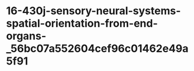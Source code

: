 # 16-430j-sensory-neural-systems-spatial-orientation-from-end-organs-_56bc07a552604cef96c01462e49a5f91